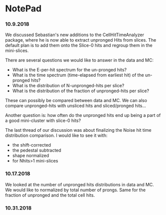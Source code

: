 # NotePad


### 10.9.2018

We discussed Sebastian's new additions to the CellHitTimeAnalyzer package, where he is now able to extract unpronged Hits from slices. The default plan is to add them onto the Slice-0 hits and regroup them in the mini-slices.

There are several questions we would like to answer in the data and MC:
* What is the E-per-hit spectrum for the un-pronged hits?
* What is the time spectrum (time-elapsed from earliest hit) of the un-pronged hits?
* What is the distribution of N-unpronged-hits per slice?
* What is the distribution of the fraction of unpronged-hits per slice?

These can possibly be compared between data and MC. We can also compare unpronged-hits with unsliced hits and sliced/pronged hits...

Another question is: how often do the unpronged hits end up being a part of a good mini-cluster with slice-0 hits?

The last thread of our discussion was about finalizing the Noise hit time distribution comparison. I would like to see it with:
* the shift-corrected
* the pedestal subtracted
* shape normalized
* for Nhits>1 mini-slices

### 10.17.2018

We looked at the number of unpronged hits distributions in data and MC. We would like to normalized by total number of prongs. Same for the fraction of unpronged and the total cell hits.

### 10.31.2018

